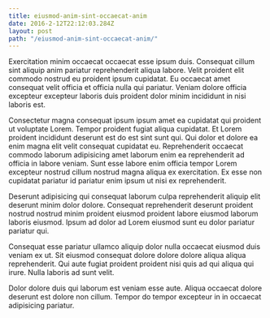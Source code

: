 ```yaml
---
title: eiusmod-anim-sint-occaecat-anim
date: 2016-2-12T22:12:03.284Z
layout: post
path: "/eiusmod-anim-sint-occaecat-anim/"
---
```


Exercitation minim occaecat occaecat esse ipsum duis. Consequat cillum sint aliquip anim pariatur reprehenderit aliqua labore. Velit proident elit commodo nostrud eu proident ipsum cupidatat. Eu occaecat amet consequat velit officia et officia nulla qui pariatur. Veniam dolore officia excepteur excepteur laboris duis proident dolor minim incididunt in nisi laboris est.

Consectetur magna consequat ipsum ipsum amet ea cupidatat qui proident ut voluptate Lorem. Tempor proident fugiat aliqua cupidatat. Et Lorem proident incididunt deserunt est do est sint sunt qui. Qui dolor et dolore ea enim magna elit velit consequat cupidatat eu. Reprehenderit occaecat commodo laborum adipisicing amet laborum enim ea reprehenderit ad officia in labore veniam. Sunt esse labore enim officia tempor Lorem excepteur nostrud cillum nostrud magna aliqua ex exercitation. Ex esse non cupidatat pariatur id pariatur enim ipsum ut nisi ex reprehenderit.

Deserunt adipisicing qui consequat laborum culpa reprehenderit aliquip elit deserunt minim dolor dolore. Consequat reprehenderit deserunt proident nostrud nostrud minim proident eiusmod proident labore eiusmod laborum laboris eiusmod. Ipsum ad dolor ad Lorem eiusmod sunt eu dolor pariatur pariatur qui.

Consequat esse pariatur ullamco aliquip dolor nulla occaecat eiusmod duis veniam ex ut. Sit eiusmod consequat dolore dolore dolore aliqua aliqua reprehenderit. Qui aute fugiat proident proident nisi quis ad qui aliqua qui irure. Nulla laboris ad sunt velit.

Dolor dolore duis qui laborum est veniam esse aute. Aliqua occaecat dolore deserunt est dolore non cillum. Tempor do tempor excepteur in in occaecat adipisicing pariatur.